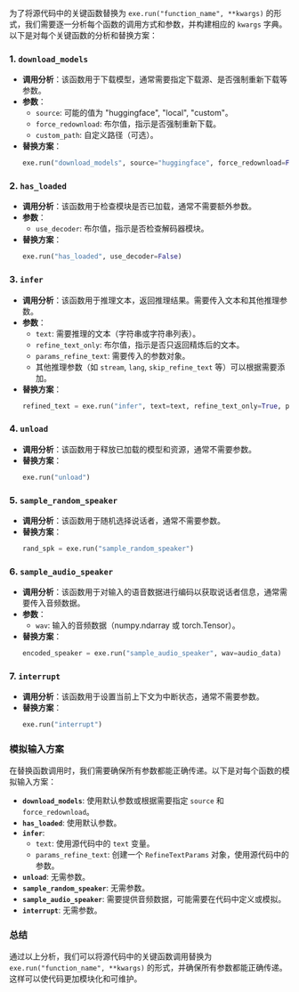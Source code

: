 为了将源代码中的关键函数替换为 `exe.run("function_name", **kwargs)` 的形式，我们需要逐一分析每个函数的调用方式和参数，并构建相应的 `kwargs` 字典。以下是对每个关键函数的分析和替换方案：

### 1. `download_models`
- **调用分析**：该函数用于下载模型，通常需要指定下载源、是否强制重新下载等参数。
- **参数**：
  - `source`: 可能的值为 "huggingface", "local", "custom"。
  - `force_redownload`: 布尔值，指示是否强制重新下载。
  - `custom_path`: 自定义路径（可选）。
- **替换方案**：
  ```python
  exe.run("download_models", source="huggingface", force_redownload=False)
  ```

### 2. `has_loaded`
- **调用分析**：该函数用于检查模块是否已加载，通常不需要额外参数。
- **参数**：
  - `use_decoder`: 布尔值，指示是否检查解码器模块。
- **替换方案**：
  ```python
  exe.run("has_loaded", use_decoder=False)
  ```

### 3. `infer`
- **调用分析**：该函数用于推理文本，返回推理结果。需要传入文本和其他推理参数。
- **参数**：
  - `text`: 需要推理的文本（字符串或字符串列表）。
  - `refine_text_only`: 布尔值，指示是否只返回精炼后的文本。
  - `params_refine_text`: 需要传入的参数对象。
  - 其他推理参数（如 `stream`, `lang`, `skip_refine_text` 等）可以根据需要添加。
- **替换方案**：
  ```python
  refined_text = exe.run("infer", text=text, refine_text_only=True, params_refine_text=params_refine_text)
  ```

### 4. `unload`
- **调用分析**：该函数用于释放已加载的模型和资源，通常不需要参数。
- **替换方案**：
  ```python
  exe.run("unload")
  ```

### 5. `sample_random_speaker`
- **调用分析**：该函数用于随机选择说话者，通常不需要参数。
- **替换方案**：
  ```python
  rand_spk = exe.run("sample_random_speaker")
  ```

### 6. `sample_audio_speaker`
- **调用分析**：该函数用于对输入的语音数据进行编码以获取说话者信息，通常需要传入音频数据。
- **参数**：
  - `wav`: 输入的音频数据（numpy.ndarray 或 torch.Tensor）。
- **替换方案**：
  ```python
  encoded_speaker = exe.run("sample_audio_speaker", wav=audio_data)
  ```

### 7. `interrupt`
- **调用分析**：该函数用于设置当前上下文为中断状态，通常不需要参数。
- **替换方案**：
  ```python
  exe.run("interrupt")
  ```

### 模拟输入方案
在替换函数调用时，我们需要确保所有参数都能正确传递。以下是对每个函数的模拟输入方案：

- **`download_models`**: 使用默认参数或根据需要指定 `source` 和 `force_redownload`。
- **`has_loaded`**: 使用默认参数。
- **`infer`**: 
  - `text`: 使用源代码中的 `text` 变量。
  - `params_refine_text`: 创建一个 `RefineTextParams` 对象，使用源代码中的参数。
- **`unload`**: 无需参数。
- **`sample_random_speaker`**: 无需参数。
- **`sample_audio_speaker`**: 需要提供音频数据，可能需要在代码中定义或模拟。
- **`interrupt`**: 无需参数。

### 总结
通过以上分析，我们可以将源代码中的关键函数调用替换为 `exe.run("function_name", **kwargs)` 的形式，并确保所有参数都能正确传递。这样可以使代码更加模块化和可维护。